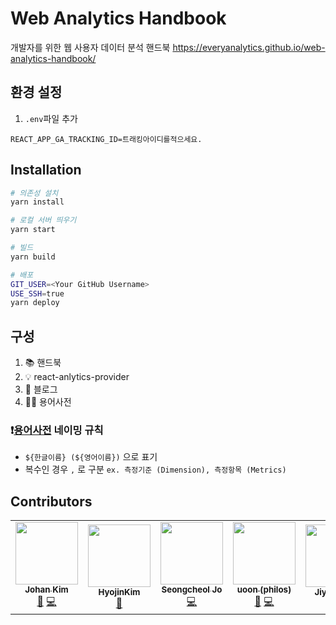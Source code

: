 # Web Analytics Handbook

개발자를 위한 웹 사용자 데이터 분석 핸드북
https://everyanalytics.github.io/web-analytics-handbook/

## 환경 설정

1. `.env`파일 추가

```
REACT_APP_GA_TRACKING_ID=트래킹아이디를적으세요.
```

## Installation

```bash
# 의존성 설치
yarn install

# 로컬 서버 띄우기
yarn start

# 빌드
yarn build

# 배포
GIT_USER=<Your GitHub Username>
USE_SSH=true
yarn deploy
```

## 구성

1. 📚 핸드북
2. 💡 react-anlytics-provider
3. 👾 블로그
4. 🙋🏻 용어사전

### ❗️[용어사전](https://everyanalytics.github.io/web-analytics-handbook/wiki) 네이밍 규칙

- `${한글이름} (${영어이름})` 으로 표기
- 복수인 경우 `,` 로 구분 `ex. 측정기준 (Dimension), 측정항목 (Metrics)`

## Contributors

<!-- This project exists thanks to all the people who contribute. [[Contributing](https://github.com/EveryAnalytics/react-analytics-provider/blob/main/CONTRIBUTING.md)] -->

<!-- ALL-CONTRIBUTORS-LIST:START - Do not remove or modify this section -->
<!-- prettier-ignore-start -->
<!-- markdownlint-disable -->
<table>
  <tr>
    <td align="center"><a href="http://hiphapis.net"><img src="https://avatars.githubusercontent.com/u/18629?v=4?s=100" width="100px;" alt=""/><br /><sub><b>Johan Kim</b></sub></a><br /><a href="https://github.com/EveryAnalytics/web-analytics-handbook/pulls?q=is%3Apr+reviewed-by%3Ahiphapis" title="Reviewed Pull Requests">👀</a> <a href="https://github.com/EveryAnalytics/web-analytics-handbook/commits?author=hiphapis" title="Code">💻</a></td>
    <td align="center"><a href="https://velog.io/@gwsyl22"><img src="https://avatars.githubusercontent.com/u/60775453?v=4?s=100" width="100px;" alt=""/><br /><sub><b>HyojinKim</b></sub></a><br /><a href="https://github.com/EveryAnalytics/web-analytics-handbook/commits?author=hy57in" title="Documentation">📖</a></td>
    <td align="center"><a href="https://github.com/josworks27"><img src="https://avatars.githubusercontent.com/u/48130830?v=4?s=100" width="100px;" alt=""/><br /><sub><b>Seongcheol Jo</b></sub></a><br /><a href="https://github.com/EveryAnalytics/web-analytics-handbook/commits?author=josworks27" title="Code">💻</a></td>
    <td align="center"><a href="https://github.com/uoon-dev"><img src="https://avatars.githubusercontent.com/u/38661266?v=4?s=100" width="100px;" alt=""/><br /><sub><b>uoon (philos)</b></sub></a><br /><a href="https://github.com/EveryAnalytics/web-analytics-handbook/commits?author=uoon-dev" title="Documentation">📖</a> <a href="https://github.com/EveryAnalytics/web-analytics-handbook/commits?author=uoon-dev" title="Code">💻</a></td>
    <td align="center"><a href="https://forhjy.medium.com/"><img src="https://avatars.githubusercontent.com/u/60052127?v=4?s=100" width="100px;" alt=""/><br /><sub><b>Jiyoon Hur</b></sub></a><br /><a href="https://github.com/EveryAnalytics/web-analytics-handbook/commits?author=jiyoon1156" title="Documentation">📖</a></td>
    <td align="center"><a href="https://sumini.dev"><img src="https://avatars.githubusercontent.com/u/48555121?v=4?s=100" width="100px;" alt=""/><br /><sub><b>Choi Sumin</b></sub></a><br /><a href="https://github.com/EveryAnalytics/web-analytics-handbook/commits?author=greatSumini" title="Code">💻</a> <a href="https://github.com/EveryAnalytics/web-analytics-handbook/commits?author=greatSumini" title="Documentation">📖</a></td>
  </tr>
</table>

<!-- markdownlint-restore -->
<!-- prettier-ignore-end -->

<!-- ALL-CONTRIBUTORS-LIST:END -->

